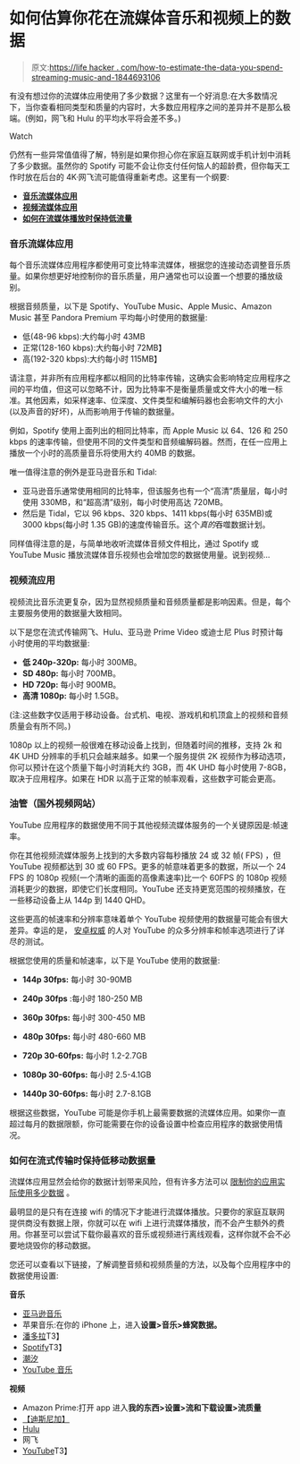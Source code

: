 # 如何估算你花在流媒体音乐和视频上的数据

> 原文:[https://life hacker . com/how-to-estimate-the-data-you-spend-streaming-music-and-1844693106](https://lifehacker.com/how-to-estimate-the-data-you-spend-streaming-music-and-1844693106)

有没有想过你的流媒体应用使用了多少数据？这里有一个好消息:在大多数情况下，当你查看相同类型和质量的内容时，大多数应用程序之间的差异并不是那么极端。(例如，网飞和 Hulu 的平均水平将会差不多。)

Watch

仍然有一些异常值值得了解，特别是如果你担心你在家庭互联网或手机计划中消耗了多少数据。虽然你的 Spotify 可能不会让你支付任何恼人的超龄费，但你每天工作时放在后台的 4K·网飞流可能值得重新考虑。这里有一个纲要:

*   [**音乐流媒体应用**](#music)
*   [**视频流媒体应用**](#video)
*   [**如何在流媒体播放时保持低流量**](#data)

### 音乐流媒体应用

每个音乐流媒体应用程序都使用可变比特率流媒体，根据您的连接动态调整音乐质量。如果你想更好地控制你的音乐质量，用户通常也可以设置一个想要的播放级别。

根据音频质量，以下是 Spotify、YouTube Music、Apple Music、Amazon Music 甚至 Pandora Premium 平均每小时使用的数据量:

*   低(48-96 kbps):大约每小时 43MB
*   正常(128-160 kbps):大约每小时 72MB】
*   高(192-320 kbps):大约每小时 115MB】

请注意，并非所有应用程序都以相同的比特率传输，这确实会影响特定应用程序之间的平均值，但这可以忽略不计，因为比特率不是衡量质量或文件大小的唯一标准。其他因素，如采样速率、位深度、文件类型和编解码器也会影响文件的大小(以及声音的好坏)，从而影响用于传输的数据量。

例如，Spotify 使用上面列出的相同比特率，而 Apple Music 以 64、126 和 250 kbps 的速率传输，但使用不同的文件类型和音频编解码器。然而，在任一应用上播放一个小时的高质量音乐将使用大约 40MB 的数据。

唯一值得注意的例外是亚马逊音乐和 Tidal:

*   亚马逊音乐通常使用相同的比特率，但该服务也有一个“高清”质量层，每小时使用 330MB，和“超高清”级别，每小时使用高达 720MB。
*   然后是 Tidal，它以 96 kbps、320 kbps、1411 kbps(每小时 635MB)或 3000 kbps(每小时 1.35 GB)的速度传输音乐。这个*真的*吞噬数据计划。

同样值得注意的是，与简单地收听流媒体音频文件相比，通过 Spotify 或 YouTube Music 播放流媒体音乐视频也会增加您的数据使用量。说到视频...

### 视频流应用

视频流比音乐流更复杂，因为显然视频质量和音频质量都是影响因素。但是，每个主要服务使用的数据量大致相同。

以下是您在流式传输网飞、Hulu、亚马逊 Prime Video 或迪士尼 Plus 时预计每小时使用的平均数据量:

*   **低 240p-320p:** 每小时 300MB。
*   **SD 480p:** 每小时 700MB。
*   **HD 720p:** 每小时 900MB。
*   **高清 1080p:** 每小时 1.5GB。

(注:这些数字仅适用于移动设备。台式机、电视、游戏机和机顶盒上的视频和音频质量会有所不同。)

1080p 以上的视频一般很难在移动设备上找到，但随着时间的推移，支持 2k 和 4K UHD 分辨率的手机只会越来越多。如果一个服务提供 2K 视频作为移动选项，你可以预计在这个质量下每小时消耗大约 3GB，而 4K UHD 每小时使用 7-8GB，取决于应用程序。如果在 HDR 以高于正常的帧率观看，这些数字可能会更高。

### 油管（国外视频网站）

YouTube 应用程序的数据使用不同于其他视频流媒体服务的一个关键原因是:帧速率。

你在其他视频流媒体服务上找到的大多数内容每秒播放 24 或 32 帧( FPS) ，但 YouTube 视频都达到 30 或 60 FPS。更多的帧意味着更多的数据，所以一个 24 FPS 的 1080p 视频(一个清晰的画面的高像素速率)比一个 60FPS 的 1080p 视频消耗更少的数据，即使它们长度相同。YouTube 还支持更宽范围的视频播放，在一些移动设备上从 144p 到 1440 QHD。

这些更高的帧速率和分辨率意味着单个 YouTube 视频使用的数据量可能会有很大差异。幸运的是， [安卓权威](https://www.androidauthority.com/how-much-data-does-youtube-use-964560/) 的人对 YouTube 的众多分辨率和帧率选项进行了详尽的测试。

根据您使用的质量和帧速率，以下是 YouTube 使用的数据量:

*   **144p 30fps:** 每小时 30-90MB
*   **240p 30fps** :每小时 180-250 MB

*   **360p 30fps:** 每小时 300-450 MB

*   **480p 30fps:** 每小时 480-660 MB

*   **720p 30-60fps:** 每小时 1.2-2.7GB
*   **1080p 30-60fps:** 每小时 2.5-4.1GB
*   **1440p 30-60fps:** 每小时 2.7-8.1GB

根据这些数据，YouTube 可能是你手机上最需要数据的流媒体应用。如果你一直超过每月的数据限额，你可能需要在你的设备设置中检查应用程序的数据使用情况。

### 如何在流式传输时保持低移动数据量

流媒体应用显然会给你的数据计划带来风险，但有许多方法可以 [限制你的应用实际使用多少数据](https://lifehacker.com/how-to-keep-android-apps-from-using-all-of-your-data-1829939266) 。

最明显的是只有在连接 wifi 的情况下才能进行流媒体播放。只要你的家庭互联网提供商没有数据上限，你就可以在 wifi 上进行流媒体播放，而不会产生额外的费用。你甚至可以尝试下载你最喜欢的音乐或视频进行离线观看，这样你就不会不必要地烧毁你的移动数据。

您还可以查看以下链接，了解调整音频和视频质量的方法，以及每个应用程序中的 数据使用设置:

**音乐**

*   [亚马逊音乐](https://www.amazon.com/b?asc_campaign=InlineText&asc_refurl=https://lifehacker.com/how-to-estimate-the-data-you-spend-streaming-music-and-1844693106&asc_source=&ie=UTF8&node=14070322011&tag=kinjalifehackerlink-20)
*   苹果音乐:在你的 iPhone 上，进入**设置>音乐>蜂窝数据。**
*   [潘多拉](https://help.pandora.com/s/article/Change-your-Personal-Settings-1519949296224?language=en_US)T3】
*   [Spotify](https://support.spotify.com/us/using_spotify/system_settings/bandwidth-and-data-usage/)T3】
*   [潮汐](https://support.tidal.com/hc/en-us/articles/360003650917-Changing-the-Sound-Quality-on-Mobile)
*   [YouTube 音乐](https://support.google.com/youtubemusic/answer/9076559?hl=en)

**视频**

*   Amazon Prime:打开 app 进入**我的东西>设置>流和下载设置>流质量**
*   [【迪斯尼加】](https://help.disneyplus.com/csp?id=csp_article_content&sys_kb_id=23f72210db0d40d03c0cf158bf9619da)
*   [Hulu](https://help.hulu.com/s/article/video-quality-settings?language=en_US)
*   网飞
*   [YouTube](https://support.google.com/youtube/answer/3227608?co)T3】